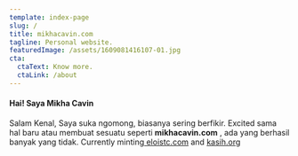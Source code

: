 ```yaml
---
template: index-page
slug: /
title: mikhacavin.com
tagline: Personal website.
featuredImage: /assets/1609081416107-01.jpg
cta:
  ctaText: Know more.
  ctaLink: /about
---
```

#### Hai! Saya Mikha Cavin

Salam Kenal, Saya suka ngomong, biasanya sering berfikir. Excited sama hal baru atau membuat sesuatu seperti **mikhacavin.com** , ada yang berhasil banyak yang tidak. Currently minting[ eloistc.com](https://eloistic.com) and [kasih.org](https://kasih.org)